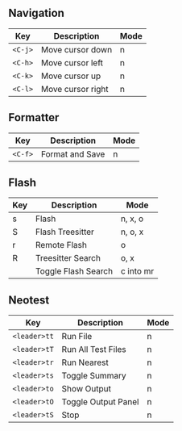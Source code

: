 ## Navigation

| Key     | Description       | Mode |
| ------- | ----------------- | ---- |
| `<C-j>` | Move cursor down  | n    |
| `<C-h>` | Move cursor left  | n    |
| `<C-k>` | Move cursor up    | n    |
| `<C-l>` | Move cursor right | n    |

## Formatter

| Key     | Description       | Mode |
| ------- | ----------------- | ---- |
| `<C-f>` | Format and Save | n    |

## Flash

| Key     | Description          | Mode         |
|---------|----------------------|--------------|
| s       | Flash                | n, x, o     |
| S       | Flash Treesitter     | n, o, x     |
| r       | Remote Flash         | o            |
| R       | Treesitter Search    | o, x         |
| <c-s>   | Toggle Flash Search  | c into mr    |


## Neotest

| Key          | Description         | Mode |
| ------------ | ------------------- | ---- |
| `<leader>tt` | Run File            | n    |
| `<leader>tT` | Run All Test Files  | n    |
| `<leader>tr` | Run Nearest         | n    |
| `<leader>ts` | Toggle Summary      | n    |
| `<leader>to` | Show Output         | n    |
| `<leader>tO` | Toggle Output Panel | n    |
| `<leader>tS` | Stop                | n    |
